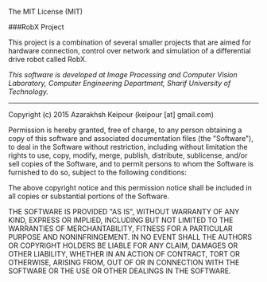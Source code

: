 The MIT License (MIT)

###RobX Project

This project is a combination of several smaller projects that are aimed for hardware connection, control over network and simulation of a differential drive robot called RobX.


*This software is developed at Image Processing and Computer Vision Laboratory, Computer Engineering Department, Sharif University of Technology.*

------------

Copyright (c) 2015 Azarakhsh Keipour (keipour [at] gmail.com)

Permission is hereby granted, free of charge, to any person obtaining a copy
of this software and associated documentation files (the "Software"), to deal
in the Software without restriction, including without limitation the rights
to use, copy, modify, merge, publish, distribute, sublicense, and/or sell
copies of the Software, and to permit persons to whom the Software is
furnished to do so, subject to the following conditions:

The above copyright notice and this permission notice shall be included in all
copies or substantial portions of the Software.

THE SOFTWARE IS PROVIDED "AS IS", WITHOUT WARRANTY OF ANY KIND, EXPRESS OR
IMPLIED, INCLUDING BUT NOT LIMITED TO THE WARRANTIES OF MERCHANTABILITY,
FITNESS FOR A PARTICULAR PURPOSE AND NONINFRINGEMENT. IN NO EVENT SHALL THE
AUTHORS OR COPYRIGHT HOLDERS BE LIABLE FOR ANY CLAIM, DAMAGES OR OTHER
LIABILITY, WHETHER IN AN ACTION OF CONTRACT, TORT OR OTHERWISE, ARISING FROM,
OUT OF OR IN CONNECTION WITH THE SOFTWARE OR THE USE OR OTHER DEALINGS IN THE
SOFTWARE.
